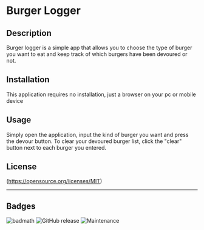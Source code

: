 # Burger Logger

## Description 

Burger logger is a simple app that allows you to choose the type of burger you want to eat and keep track of which burgers have been devoured or not.

## Installation

This application requires no installation, just a browser on your pc or mobile device


## Usage 

Simply open the application, input the kind of burger you want and press the devour button. To clear your devoured burger list, click the "clear" button next to each burger you entered.

## License

(https://opensource.org/licenses/MIT)


---

## Badges

![badmath](https://img.shields.io/github/languages/top/nielsenjared/badmath)
![GitHub release](https://img.shields.io/github/v/release/markohanesian/Burger-Logger)
![Maintenance](https://img.shields.io/badge/Maintained%3F-yes-green.svg)

